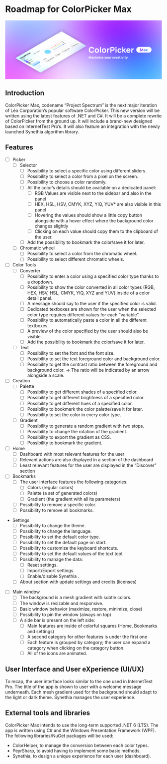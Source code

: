 # Roadmap for ColorPicker Max
![Banner](https://github.com/Leo-Corporation/LeoCorp-Docs/raw/master/Images/ColorPicker%20Max%20Banner.png)

## Introduction
ColorPicker Max, codename “Project Spectrum” is the next major iteration of Léo Corporation’s popular software ColorPicker. This new version will be written using the latest features of .NET and C#. It will be a complete rewrite of ColorPicker from the ground up. It will include a brand-new designed based on InternetTest Pro’s. It will also feature an integration with the newly launched Synethia algorithm library.

## Features
- [ ]	Picker
    - [ ]	Selector
        - [ ]	Possibility to select a specific color using different sliders.
        - [ ]	Possibility to select a color from a pixel on the screen.
        - [ ]	Possibility to choose a color randomly.
        - [ ]	All the color’s details should be available on a dedicated panel:
            - [ ]	RGB Values are visible next to the sidebar and also in the panel
            - [ ]	HEX, HSL, HSV, CMYK, XYZ, YIQ, YUV* are also visible in this panel
            - [ ]	Hovering the values should show a little copy button alongside with a hover effect where the background color changes slightly
            - [ ]	Clicking on each value should copy them to the clipboard of the user.
        - [ ]	Add the possibility to bookmark the color/save it for later.
    - [ ]	Chromatic wheel
        - [ ]	Possibility to select a color from the chromatic wheel.
        - [ ]	Possibility to select different chromatic wheels.
- [ ] Color Tools
    - [ ] Converter
        - [ ] Possibility to enter a color using a specified color type thanks to a dropdown.
        - [ ] Possibility to show the color converted in all color types (RGB, HEX, HSV, HSL, CMYK, YIQ, XYZ and YUV) inside of a color detail panel.
        - [ ] A message should say to the user if the specified color is valid.
        - [ ] Dedicated textboxes are shown for the user when the selected color type requires different values for each “variable”.
        - [ ] Possibility to automatically paste a color in all the different textboxes.
        - [ ] A preview of the color specified by the user should also be visible.
        - [ ] Add the possibility to bookmark the color/save it for later.
    - [ ] Text
        - [ ] Possibility to set the font and the font size.
        - [ ] Possibility to set the text foreground color and background color.
        - [ ] Possibility to get the contrast ratio between the foreground and background color. -> The ratio will be indicated by an arrow alongside a scale.
- [ ] Creation
    - [ ] Palette
        - [ ] Possibility to get different shades of a specified color.
        - [ ] Possibility to get different brightness of a specified color.
        - [ ] Possibility to get different hues of a specified color.
        - [ ] Possibility to bookmark the color palette/save it for later.
        - [ ] Possibility to set the color in every color type.
    - [ ] Gradient
        - [ ] Possibility to generate a random gradient with two stops.
        - [ ] Possibility to change the rotation of the gradient.
        - [ ] Possibility to export the gradient as CSS.
        - [ ] Possibility to bookmark the gradient.
- [ ] Home
    - [ ] Dashboard with most relevant features for the user
    - [ ] Relevant actions are also displayed in a section of the dashboard
    - [ ] Least relevant features for the user are displayed in the “Discover” section
- [ ] Bookmarks
    - [ ] The user interface features the following categories:
        - [ ] Colors (regular colors)
        - [ ] Palette (a set of generated colors)
        - [ ] Gradient (the gradient with all its parameters)
    - [ ] Possibility to remove a specific color.
    - [ ] Possibility to remove all bookmarks.
- Settings
    - [ ] Possibility to change the theme.
    - [ ] Possibility to change the language.
    - [ ] Possibility to set the default color type.
    - [ ] Possibility to set the default page on start.
    - [ ] Possibility to customize the keyboard shortcuts.
    - [ ] Possibility to set the default values of the text tool.
    - [ ] Possibility to manage the data:
        - [ ] Reset settings.
        - [ ] Import/Export settings.
        - [ ] Enable/disable Synethia .
    - [ ] About section with update settings and credits (licenses)
- [ ] Main window
    - [ ] The background is a mesh gradient with subtle colors.
    - [ ] The window is resizable and responsive.
    - [ ] Basic window behavior (maximize, restore, minimize, close)
    - [ ] Possibility to pin the window (always on top)
    - [ ] A side bar is present on the left side:
        - [ ] Main features are inside of colorful squares (Home, Bookmarks and settings)
        - [ ] A second category for other features is under the first one
        - [ ] Each feature is grouped by category; the user can expand a category when clicking on the category button.
        - [ ] All of the icons are animated.

## User Interface and User eXperience (UI/UX)
To recap, the user interface looks similar to the one used in InternetTest Pro. The title of the app is shown to user with a welcome message underneath. Each mesh gradient used for the background should adapt to the light or dark theme. Synethia manages the user experience.

## External tools and libraries
ColorPicker Max intends to use the long-term supported .NET 6 (LTS). The app is written using C# and the Windows Presentation Framework (WPF). The following libraries/NuGet packages will be used:
- ColorHelper, to manage the conversion between each color types.
- PeyrSharp, to avoid having to implement some basic methods.
- Synethia, to design a unique experience for each user (dashboard).
